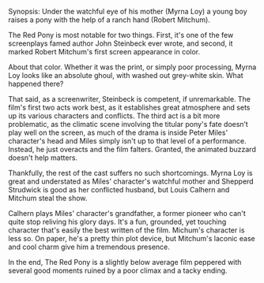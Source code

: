 Synopsis: Under the watchful eye of his mother (Myrna Loy) a young boy raises a pony with the help of a ranch hand (Robert Mitchum).

The Red Pony is most notable for two things. First, it's one of the few screenplays famed author John Steinbeck ever wrote, and second, it marked Robert Mitchum's first screen appearance in color.

About that color. Whether it was the print, or simply poor processing, Myrna Loy looks like an absolute ghoul, with washed out grey-white skin. What happened there?

That said, as a screenwriter, Steinbeck is competent, if unremarkable. The film's first two acts work best, as it establishes great atmosphere and sets up its various characters and conflicts. The third act is a bit more problematic, as the climatic scene involving the titular pony's fate doesn’t play well on the screen, as much of the drama is inside Peter Miles' character's head and Miles simply isn't up to that level of a performance. Instead, he just overacts and the film falters. Granted, the animated buzzard doesn't help matters.

Thankfully, the rest of the cast suffers no such shortcomings. Myrna Loy is great and understated as Miles' character's watchful mother and Shepperd Strudwick is good as her conflicted husband, but Louis Calhern and Mitchum steal the show.

Calhern plays Miles' character's grandfather, a former pioneer who can't quite stop reliving his glory days. It's a fun, grounded, yet touching character that's easily the best written of the film. Michum's character is less so. On paper, he's a pretty thin plot device, but Mitchum's laconic ease and cool charm give him a tremendous presence.

In the end, The Red Pony is a slightly below average film peppered with several good moments ruined by a poor climax and a tacky ending. 

